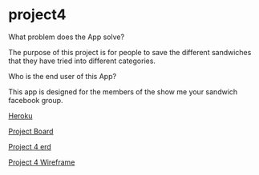 # project4

What problem does the App solve?


The purpose of this project is for people to save the different sandwiches that they have tried into different categories.

Who is the end user of this App?

This app is designed for the members of the show me your sandwich facebook group.

[Heroku](https://frozen-island-49924.herokuapp.com/)

[Project Board](https://github.com/bclark12/project4/projects)

[Project 4 erd](erd4.JPG)

[Project 4 Wireframe](wireframe4.JPG)
